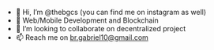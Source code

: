 - 👋 Hi, I’m @thebgcs (you can find me on instagram as well)
- 🌱 Web/Mobile Development and Blockchain
- 👀 I’m looking to collaborate on decentralized project
- 📫 Reach me on br.gabriel10@gmail.com

<!---
thebgcs/thebgcs is a ✨ special ✨ repository because its `README.md` (this file) appears on your GitHub profile.
You can click the Preview link to take a look at your changes.
--->
